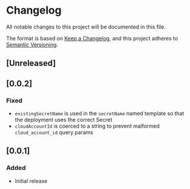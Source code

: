 # Changelog

All notable changes to this project will be documented in this file.

The format is based on [Keep a Changelog](https://keepachangelog.com/en/1.0.0/),
and this project adheres to [Semantic Versioning](https://semver.org/spec/v2.0.0.html).


## [Unreleased]

## [0.0.2]

### Fixed
- `existingSecretName` is used in the `secretName` named template so that the deployment uses the correct Secret
- `cloudAccountId` is coerced to a string to prevent malformed `cloud_account_id` query params

## [0.0.1]

### Added
- Initial release
